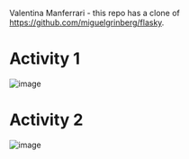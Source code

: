 Valentina Manferrari - this repo has a clone of https://github.com/miguelgrinberg/flasky.
# Activity 1
![image](https://user-images.githubusercontent.com/57778780/192104097-a9b41cfe-2070-447b-bd6d-0d8a4859888a.png)
# Activity 2
![image](https://user-images.githubusercontent.com/57778780/192105048-1c617563-9ab7-4b9b-99b0-45631eae812c.png)
